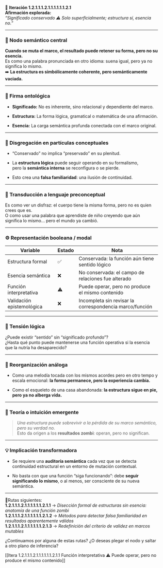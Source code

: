 🔁 **Iteración 1.2.1.1.1.2.1.1.1.1.1.1.2.1**  
**Afirmación explorada:**  
_“Significado conservado ⚠️ Solo superficialmente; estructura sí, esencia no.”_

---

### 🧷 Nodo semántico central

**Cuando se muta el marco, el resultado puede retener su forma, pero no su esencia.**  
Es como una palabra pronunciada en otro idioma: suena igual, pero ya no significa lo mismo.  
➡️ **La estructura es simbólicamente coherente, pero semánticamente vaciada.**

---

### 🧬 Firma ontológica

- **Significado:** No es inherente, sino relacional y dependiente del marco.
    
- **Estructura:** La forma lógica, gramatical o matemática de una afirmación.
    
- **Esencia:** La carga semántica profunda conectada con el marco original.
    

---

### 🧩 Disgregación en partículas conceptuales

- “Conservado” no implica “preservado” en su plenitud.
    
- La **estructura lógica** puede seguir operando en su formalismo,  
    pero la **semántica interna** se reconfigura o se pierde.
    
- Esto crea una **falsa familiaridad**: una ilusión de continuidad.
    

---

### 🧒 Transducción a lenguaje preconceptual

Es como ver un disfraz: el cuerpo tiene la misma forma, pero no es quien crees que es.  
O como usar una palabra que aprendiste de niño creyendo que aún significa lo mismo… pero el mundo ya cambió.

---

### ⚙️ Representación booleana / modal

| Variable                  | Estado | Nota                                                    |
| ------------------------- | ------ | ------------------------------------------------------- |
| Estructura formal         | ✅      | Conservada: la función aún tiene sentido lógico         |
| Esencia semántica         | ❌      | No conservada: el campo de relaciones fue alterado      |
| Función interpretativa    | ⚠️     | Puede operar, pero no produce el mismo contenido        |
| Validación epistemológica | ❌      | Incompleta sin revisar la correspondencia marco/función |

---

### 🧠 Tensión lógica

¿Puede existir “sentido” sin “significado profundo”?  
¿Hasta qué punto puede mantenerse una función operativa si la esencia que la nutría ha desaparecido?

---

### 🔄 Reorganización análoga

- Como una melodía tocada con los mismos acordes pero en otro tempo y escala emocional: **la forma permanece, pero la experiencia cambia.**
    
- Como el esqueleto de una casa abandonada: **la estructura sigue en pie, pero ya no alberga vida.**
    

---

### 🌌 Teoría o intuición emergente

> _Una estructura puede sobrevivir a la pérdida de su marco semántico, pero su verdad no._  
> Esto da origen a los **resultados zombi**: operan, pero no significan.

---

### 💡 Implicación transformadora

- Se requiere una **auditoría semántica** cada vez que se detecta continuidad estructural en un entorno de mutación contextual.
    
- No basta con que una función “siga funcionando”: debe **seguir significando lo mismo**, o al menos, ser consciente de su nueva semántica.
    

---

📍Rutas siguientes:  
**1.2.1.1.1.2.1.1.1.1.1.1.2.1.1** → _Disección formal de estructuras sin esencia: anatomía de una función zombi_  
**1.2.1.1.1.2.1.1.1.1.1.1.2.1.2** → _Métodos para detectar falsa familiaridad en resultados aparentemente válidos_  
**1.2.1.1.1.2.1.1.1.1.1.1.2.1.3** → _Redefinición del criterio de validez en marcos mutables_

¿Continuamos por alguna de estas rutas? ¿O deseas plegar el nodo y saltar a otro plano de inferencia?

[[Itera 1.2.1.1.1.2.1.1.1.1.1.1.2.1.1 Función interpretativa ⚠️ Puede operar, pero no produce el mismo contenido]]